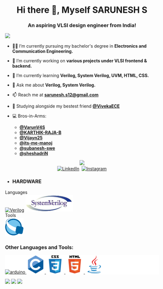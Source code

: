 <h1 align="center">Hi there 👋, Myself SARUNESH S</h1>
<h3 align="center">An aspiring VLSI design engineer from India!</h3>

<!-- <p align="left"> <img src="https://komarev.com/ghpvc/?username=sarunesh&label=Profile%20views&color=0e75b6&style=flat" alt="sarunesh" /> </p> -->
[![](https://visitcount.itsvg.in/api?id=sarunesh&icon=6&color=11)](https://visitcount.itsvg.in)

- 👨‍🎓 I’m currently pursuing my bachelor's degree in **Electronics and Communication Engineering.**

- 🔭 I’m currently working on **various projects under VLSI frontend & backend.**

- 🌱 I’m currently learning **Verilog, System Verilog, UVM, HTML, CSS.**

- 💬 Ask me about **Verilog, System Verilog.**

- 📫 Reach me at **sarunesh.s12@gmail.com**

- 🤗 Studying alongside my bestest friend <a href="https://github.com/VivekaECE" target="blank">**@VivekaECE**</a>

- 💻 Bros-in-Arms: <ul style="column-count:2 column-rule-style:solid">
                    <li><a href="https://github.com/VarunV4S" target="blank">**@VarunV4S**</a></li>
                    <li><a href="https://github.com/KARTHIK-RAJA-B" target="blank">**@KARTHIK-RAJA-B**</a></li>
                    <li><a href="https://github.com/Vijayn25" target="blank">**@Vijayn25**</a></li>
                    <li><a href="https://github.com/its-me-manoj" target="blank">**@its-me-manoj**</a></li>
                    <li><a href="https://github.com/subanesh-swe" target="blank">**@subanesh-swe**</a></li>
                    <li><a href="https://github.com/sheshadriN" target="blank">**@sheshadriN**</a></li>
                  </ul>

<!-- <h3 align="left">Connect with me:</h3> -->
<div align="center">
  <img src="https://media.giphy.com/media/LQkV68JGKeFLDw5Phq/giphy.gif" width="150" aspect-ratio="2/5" />
</div>
<div align="center">
  <a href="https://www.linkedin.com/in/sarunesh-s-2b833b226/" target="blank"><img src="https://img.shields.io/badge/LinkedIn-blue?logo=linkedin&logoColor=white&style=plastic" alt="LinkedIn" height="30" aspect-ratio="5/2" /></a>
  <a href="mailto:sarunesh.s12@gmail.com" target="_blank"><img src="https://img.shields.io/badge/Gmail-D14836?style=plastic&logo=gmail&logoColor=white" alt="" height="30" aspect-ratio="5/2" /></a>
<!--   <a href="https://mail.google.com/mail/?view=cm&fs=1&to=sarunesh.s12@gmail.com&su=SUBJECT&body=BODY" target="blank"><img src="https://img.shields.io/badge/Gmail-D14836?style=plastic&logo=gmail&logoColor=white" alt="" height="30" aspect-ration="5/2" /></a> -->
  <a href="https://www.instagram.com/_.saru._.nesh._/"><img src="https://img.shields.io/badge/Instagram-E4405F?logo=instagram&logoColor=white&style=plastic" alt="Instagram" height="30" aspect-ratio="5/2"/></a>
</div>

- <h3 align="left">HARDWARE</h3>
<div>
  <div font-weight="50px">
    Languages
  </div>
  <div>
    <a href="https://ieeexplore.ieee.org/document/1620780" target="_blank" rel="noreferrer"><img src="https://cdn.icon-icons.com/icons2/2148/PNG/512/verilog_icon_131894.png" alt="Verilog" width="60" aspect-ratio="5/2"/></a>
    <a href="https://ieeexplore.ieee.org/document/8299595" target="_blank" rel="noreferrer"><img src="https://github.com/Sarunesh/Sarunesh/blob/main/Icons/SV.jpeg" alt="System Verilog" height="55" aspect-ratio="2/11"/></a>
  </div>
</div>

<div>
  <div font-weight="50px">
    Tools
  </div>
  <div>
    <a href="https://ieeexplore.ieee.org/document/1620780" target="_blank" rel="noreferrer"><img src="https://github.com/Sarunesh/Sarunesh/blob/main/Icons/Quartus%20Prime.png" alt="Quartus Prime Lite" width="60" aspect-ratio="5/2"/></a>
  </div>
</div>

<h3 align="left">Other Languages and Tools:</h3>
<div style="background-color:white">
  <a href="https://www.arduino.cc/" target="_blank" rel="noreferrer"> <img src="https://cdn.worldvectorlogo.com/logos/arduino-1.svg" alt="arduino" width="60" aspect-ratio="1/5"/> </a>
  <a href="https://www.cprogramming.com/" target="_blank" rel="noreferrer"> <img src="https://raw.githubusercontent.com/devicons/devicon/master/icons/c/c-original.svg" alt="c" width="60" aspect-ratio="1/5"/> </a>
  <a href="https://www.w3schools.com/css/" target="_blank" rel="noreferrer"> <img src="https://raw.githubusercontent.com/devicons/devicon/master/icons/css3/css3-original-wordmark.svg" alt="css3" width="60" aspect-ratio="1/6"/> </a>
  <a href="https://www.w3.org/html/" target="_blank" rel="noreferrer"> <img src="https://raw.githubusercontent.com/devicons/devicon/master/icons/html5/html5-original-wordmark.svg" alt="html5" width="60" aspect-ratio="1/5"/> </a>
  <a href="https://www.java.com" target="_blank" rel="noreferrer"> <img src="https://raw.githubusercontent.com/devicons/devicon/master/icons/java/java-original.svg" alt="java" width="60" aspect-ratio="1/5"/> </a>
</div>

<!-- <p><img align="left" src="https://github-readme-stats.vercel.app/api/top-langs?username=sarunesh&show_icons=true&locale=en&layout=compact" alt="sarunesh" /></p>

<p>&nbsp;<img align="center" src="https://github-readme-stats.vercel.app/api?username=sarunesh&show_icons=true&locale=en" alt="sarunesh" /></p> -->
  ![](https://github-readme-stats.vercel.app/api?username=sarunesh&theme=shades-of-purple&hide_border=false&include_all_commits=false&count_private=false)
  ![](https://github-readme-streak-stats.herokuapp.com/?user=sarunesh&theme=shades-of-purple&hide_border=false)
  ![](https://github-readme-stats.vercel.app/api/top-langs/?username=sarunesh&theme=shades-of-purple&hide_border=false&include_all_commits=false&count_private=false&layout=compact)
